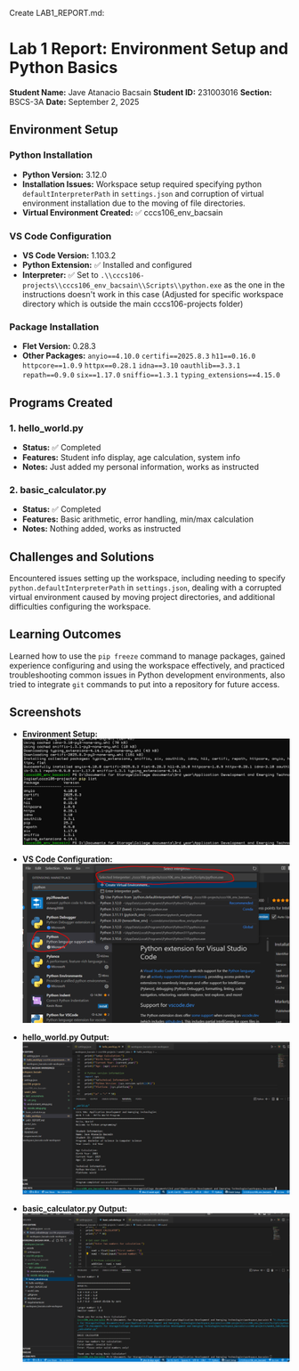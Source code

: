 Create LAB1_REPORT.md:

# Lab 1 Report: Environment Setup and Python Basics

**Student Name:** Jave Atanacio Bacsain
**Student ID:** 231003016
**Section:** BSCS-3A
**Date:** September 2, 2025

## Environment Setup

### Python Installation
- **Python Version:** 3.12.0
- **Installation Issues:** Workspace setup required specifying python `defaultInterpreterPath` in `settings.json` and corruption of virtual environment installation due to the moving of file directories.
- **Virtual Environment Created:** ✅ cccs106_env_bacsain

### VS Code Configuration
- **VS Code Version:** 1.103.2
- **Python Extension:** ✅ Installed and configured
- **Interpreter:** ✅ Set to `.\\cccs106-projects\\cccs106_env_bacsain\\Scripts\\python.exe` as the one in the instructions doesn't work in this case (Adjusted for specific workspace directory which is outside the main cccs106-projects folder)

### Package Installation
- **Flet Version:** 0.28.3
- **Other Packages:**  ```anyio==4.10.0``` ```certifi==2025.8.3``` ```h11==0.16.0``` ```httpcore==1.0.9``` ```httpx==0.28.1``` ```idna==3.10``` ```oauthlib==3.3.1``` ```repath==0.9.0``` ```six==1.17.0``` ```sniffio==1.3.1``` ```typing_extensions==4.15.0```

## Programs Created

### 1. hello_world.py
- **Status:** ✅ Completed
- **Features:** Student info display, age calculation, system info
- **Notes:** Just added my personal information, works as instructed

### 2. basic_calculator.py
- **Status:** ✅ Completed
- **Features:** Basic arithmetic, error handling, min/max calculation
- **Notes:** Nothing added, works as instructed

## Challenges and Solutions

Encountered issues setting up the workspace, including needing to specify `python.defaultInterpreterPath` in `settings.json`, dealing with a corrupted virtual environment caused by moving project directories, and additional difficulties configuring the workspace.

## Learning Outcomes

Learned how to use the `pip freeze` command to manage packages, gained experience configuring and using the workspace effectively, and practiced troubleshooting common issues in Python development environments, also tried to integrate `git` commands to put into a repository for future access.

## Screenshots

- **Environment Setup:**  
  ![Environment Setup](lab1_screenshots/environment_setup.png)

- **VS Code Configuration:**  
  ![VS Code Setup](lab1_screenshots/vscode_setup.png)

- **hello_world.py Output:**  
  ![Hello World Output](lab1_screenshots/hello_world_output.png)

- **basic_calculator.py Output:**  
  ![Basic Calculator Output](lab1_screenshots/basic_calculator_output.png)
